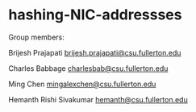 # hashing-NIC-addressses

Group members:

Brijesh Prajapati brijesh.prajapati@csu.fullerton.edu

Charles Babbage charlesbab@csu.fullerton.edu

Ming Chen mingalexchen@csu.fullerton.edu

Hemanth Rishi Sivakumar hemanth@csu.fullerton.edu

